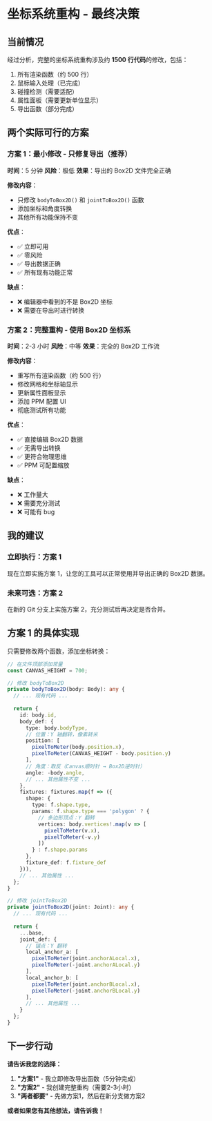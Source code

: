 # 坐标系统重构 - 最终决策

## 当前情况

经过分析，完整的坐标系统重构涉及约 **1500 行代码**的修改，包括：

1. 所有渲染函数（约 500 行）
2. 鼠标输入处理（已完成）
3. 碰撞检测（需要适配）
4. 属性面板（需要更新单位显示）
5. 导出函数（部分完成）

## 两个实际可行的方案

### 方案 1：最小修改 - 只修复导出（推荐）

**时间**：5 分钟
**风险**：极低
**效果**：导出的 Box2D 文件完全正确

**修改内容**：
- 只修改 `bodyToBox2D()` 和 `jointToBox2D()` 函数
- 添加坐标和角度转换
- 其他所有功能保持不变

**优点**：
- ✅ 立即可用
- ✅ 零风险
- ✅ 导出数据正确
- ✅ 所有现有功能正常

**缺点**：
- ❌ 编辑器中看到的不是 Box2D 坐标
- ❌ 需要在导出时进行转换

### 方案 2：完整重构 - 使用 Box2D 坐标系

**时间**：2-3 小时
**风险**：中等
**效果**：完全的 Box2D 工作流

**修改内容**：
- 重写所有渲染函数（约 500 行）
- 修改网格和坐标轴显示
- 更新属性面板显示
- 添加 PPM 配置 UI
- 彻底测试所有功能

**优点**：
- ✅ 直接编辑 Box2D 数据
- ✅ 无需导出转换
- ✅ 更符合物理思维
- ✅ PPM 可配置缩放

**缺点**：
- ❌ 工作量大
- ❌ 需要充分测试
- ❌ 可能有 bug

## 我的建议

### 立即执行：方案 1

现在立即实施方案 1，让您的工具可以正常使用并导出正确的 Box2D 数据。

### 未来可选：方案 2

在新的 Git 分支上实施方案 2，充分测试后再决定是否合并。

## 方案 1 的具体实现

只需要修改两个函数，添加坐标转换：

```typescript
// 在文件顶部添加常量
const CANVAS_HEIGHT = 700;

// 修改 bodyToBox2D
private bodyToBox2D(body: Body): any {
  // ... 现有代码 ...
  
  return {
    id: body.id,
    body_def: {
      type: body.bodyType,
      // 位置：Y 轴翻转，像素转米
      position: [
        pixelToMeter(body.position.x),
        pixelToMeter(CANVAS_HEIGHT - body.position.y)
      ],
      // 角度：取反（Canvas顺时针 → Box2D逆时针）
      angle: -body.angle,
      // ... 其他属性不变 ...
    },
    fixtures: fixtures.map(f => ({
      shape: {
        type: f.shape.type,
        params: f.shape.type === 'polygon' ? {
          // 多边形顶点：Y 翻转
          vertices: body.vertices!.map(v => [
            pixelToMeter(v.x),
            pixelToMeter(-v.y)
          ])
        } : f.shape.params
      },
      fixture_def: f.fixture_def
    })),
    // ... 其他属性 ...
  };
}

// 修改 jointToBox2D
private jointToBox2D(joint: Joint): any {
  // ... 现有代码 ...
  
  return {
    ...base,
    joint_def: {
      // 锚点：Y 翻转
      local_anchor_a: [
        pixelToMeter(joint.anchorALocal.x),
        pixelToMeter(-joint.anchorALocal.y)
      ],
      local_anchor_b: [
        pixelToMeter(joint.anchorBLocal.x),
        pixelToMeter(-joint.anchorBLocal.y)
      ],
      // ... 其他属性 ...
    }
  };
}
```

## 下一步行动

**请告诉我您的选择：**

1. **"方案1"** - 我立即修改导出函数（5分钟完成）
2. **"方案2"** - 我创建完整重构（需要2-3小时）
3. **"两者都要"** - 先做方案1，然后在新分支做方案2

**或者如果您有其他想法，请告诉我！**
